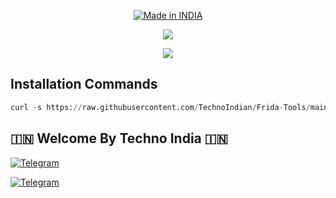 <p align="center">
<a href="https://t.me/rktechnoindians"><img title="Made in INDIA" src="https://img.shields.io/badge/MADE%20IN-INDIA-SCRIPT?colorA=%23ff8100&colorB=%23017e40&colorC=%23ff0000&style=for-the-badge"></a>
</p>

<a name="readme-top"></a>


<p align="center"> 
<a href="https://t.me/rktechnoindians"><img src="https://readme-typing-svg.herokuapp.com?font=Fira+Code&weight=800&size=35&pause=1000&color=F74848&center=true&vCenter=true&random=false&width=435&lines=𝐅𝐫𝐢𝐝𝐚-𝐓𝐨𝐨𝐥𝐬+𝐢𝐧+𝐓𝐞𝐫𝐦𝐮𝐱" /></a>
 </p>

<p align="center">
<a href="https://t.me/rktechnoindians"><img src="https://s10.gifyu.com/images/SrIwA.gif"></a>
</p>





## Installation Commands
```python
curl -s https://raw.githubusercontent.com/TechnoIndian/Frida-Tools/main/Frida-Tools-in-Termux.sh | bash
```


## 🇮🇳 Welcome By Techno India 🇮🇳

[![Telegram](https://img.shields.io/badge/TELEGRAM-CHANNEL-red?style=for-the-badge&logo=telegram)](https://t.me/rktechnoindians)
  </a><p>
[![Telegram](https://img.shields.io/badge/TELEGRAM-OWNER-red?style=for-the-badge&logo=telegram)](https://t.me/RK_TECHNO_INDIA)
</p>
